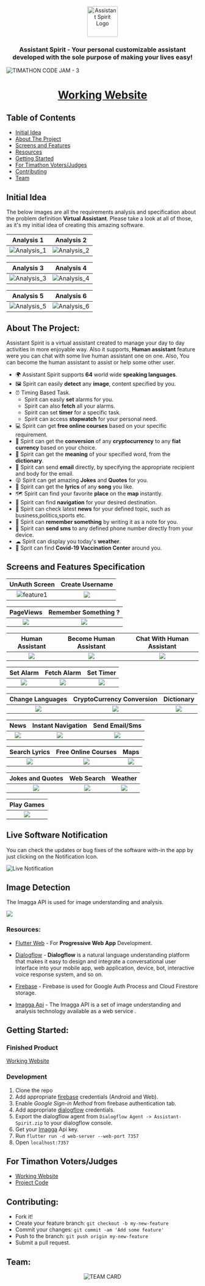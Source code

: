 <div align="center">
    <img src="assets/images/robot.png?raw=true" width="80px" alt="Assistant Spirit Logo"/>
</div>

<h3 align="center"> Assistant Spirit - Your personal customizable assistant developed with the sole purpose of making your lives easy! </h3>


![TIMATHON CODE JAM - 3](readme_content/banner.jpg?raw=true "Timathon Code Jam Submission")


<div align="center">

# [Working Website](https://assistant-spirit.netlify.app/#/)

</div>

## Table of Contents

- [Initial Idea](#initial-idea)
- [About The Project](#about-the-project)
- [Screens and Features](#screens-and-features-specification)
- [Resources](#resources)
- [Getting Started](#getting-started)
- [For Timathon Voters/Judges](#for-timathon-votersjudges)
- [Contributing](#contributing)
- [Team](#team)


## Initial Idea

The below images are all the requirements analysis and specification about the problem definition **Virtual Assistant**.
Please take a look at all of those, as it's my initial idea of creating this amazing software.

Analysis 1                                                         |   Analysis 2
:-----------------------------------------------------------------:|:-------------------------:
![Analysis_1](readme_content/analysis1.jpg?raw=true "Analysis_1")  |  ![Analysis_2](readme_content/analysis2.jpg?raw=true "Analysis_2")

Analysis 3                                                         |   Analysis 4
:-----------------------------------------------------------------:|:-------------------------:
![Analysis_3](readme_content/analysis3.jpg?raw=true "Analysis_3")  |  ![Analysis_4](readme_content/analysis4.jpg?raw=true "Analysis_4")

Analysis 5                                                         |   Analysis 6
:-----------------------------------------------------------------:|:-------------------------:
![Analysis_5](readme_content/analysis5.jpg?raw=true "Analysis_5")  |  ![Analysis_6](readme_content/analysis6.jpg?raw=true "Analysis_6")


## About The Project:

Assistant Spirit is a virtual assistant created to manage your day to day activities in more enjoyable way.
Also it supports, **Human assistant** feature were you can chat with some live human assistant one on one.
Also, You can become the human assistant to assist or help some other user.

- 🌍 Assistant Spirit supports **64** world wide **speaking languages**.
- 🖼 Spirit can easily **detect** any **image**, content specified by you.
- ⏰ Timing Based Task.
  - Spirit can easily **set** alarms for you.
  - Spirit can also **fetch** all your alarms.
  - Spirit can set **timer** for a specific task.
  - Spirit can access **stopwatch** for your personal need.
- 💻 Spirit can get **free online courses** based on your specific requirement.
- 💠 Spirit can get the **conversion** of any **cryptocurrency** to any **fiat currency** based on your choice.
- 📖 Spirit can get the **meaning** of your specified word, from the **dictionary**.
- 📧 Spirit can send **email** directly, by specifying the appropriate recipient and body for the email.
- 😜 Spirit can get amazing **Jokes** and **Quotes** for you.
- 🎼 Spirit can get the **lyrics** of any **song** you like.
- 🗺 Spirit can find your favorite **place** on the **map** instantly.
- 📍 Spirit can find **navigation** for your desired destination.
- 📰 Spirit can check latest **news** for your defined topic, such as business,politics,sports etc.
- 📝 Spirit can **remember something** by writing it as a note for you.
- 📩 Spirit can **send sms** to any defined phone number directly from your device.
- ☁ Spirit can display you today's **weather**.
- 💉 Sprit can find **Covid-19 Vaccination Center** around you.




## Screens and Features Specification

UnAuth Screen                             |   Create Username
:----------------------------------------:|:-------------------------:
![feature1](readme_content/feature1.jpg)  |  ![](readme_content/feature2.jpg)


PageViews                         |   Remember Something ?
:--------------------------------:|:-------------------------:
![](readme_content/feature3.jpg)  |  ![](readme_content/feature16.jpg)


Human Assistant                    |   Become Human Assistant          |   Chat With Human Assistant
:---------------------------------:|:---------------------------------:|:-------------------------:
![](readme_content/feature18.jpg)  |  ![](readme_content/feature19.jpg)|  ![](assets/features/feature23.jpg)


Set Alarm                          |  Fetch Alarm                        |  Set Timer
:---------------------------------:|:-----------------------------------:|:-------------------------:
![](assets/features/feature4.jpg)  |  ![](assets/features/feature5.jpg)  |  ![](assets/features/feature6.jpg)


Change Languages                   |  CryptoCurrency Conversion          |  Dictionary
:---------------------------------:|:-----------------------------------:|:-------------------------:
![](assets/features/feature21.jpg) |  ![](assets/features/feature8.jpg)  |  ![](assets/features/feature11.jpg)


News                                |   Instant Navigation                |   Send Email/Sms
:----------------------------------:|:-----------------------------------:|:-------------------------:
![](assets/features/feature10.jpg)  |  ![](assets/features/feature9.jpg)  |  ![](assets/features/feature12.jpg)


Search Lyrics                      |  Free Online Courses                 |   Maps
:---------------------------------:|:------------------------------------:|:-------------------------:
![](assets/features/feature7.jpg)  |  ![](assets/features/feature14.jpg)  |  ![](assets/features/feature15.jpg)


Jokes and Quotes                    |  Web Search                          |   Weather
:----------------------------------:|:------------------------------------:|:-------------------------:
![](assets/features/feature17.jpg)  |  ![](assets/features/feature20.jpg)  |  ![](assets/features/feature13.jpg)

Play Games                  |
:---------------------------------:|
![](assets/features/feature25.jpg)  |

## Live Software Notification

You can check the updates or bug fixes of the software with-in the app by just clicking on the Notification Icon.

![Live Notification](readme_content/feature24.jpg)


## Image Detection

The Imagga API is used for image understanding and analysis.

![](assets/features/feature22.jpg)  


### Resources:

- [Flutter Web](https://flutter.dev/web) - For **Progressive Web App** Development.

- [Dialogflow](https://cloud.google.com/dialogflow/docs) - **Dialogflow** is a natural language understanding platform that makes it easy to design and integrate a conversational user interface into your mobile app, web application, device, bot, interactive voice response system, and so on.

- [Firebase](https://firebase.google.com/docs) - Firebase is used for Google Auth Process and Cloud Firestore storage.

- [Imagga Api](https://docs.imagga.com/) - The Imagga API is a set of image understanding and analysis technology available as a web service .


## Getting Started:

### Finished Product

[Working Website](https://assistant-spirit.netlify.app/#/)

### Development

1. Clone the repo
2. Add appropriate [firebase](https://firebase.google.com) credentials (Android and Web).
3. Enable _Google Sign-in Method_ from firebase authentication tab.
4. Add appropriate [dialogflow](https://cloud.google.com/dialogflow) credentials.
5. Export the dialogflow agent from `Dialogflow Agent -> Assistant-Spirit.zip` to your dialogflow console.
6. Get your [Imagga](https://docs.imagga.com/) Api key.
7. Run `flutter run -d web-server --web-port 7357`
8. Open `localhost:7357`


## For Timathon Voters/Judges

- [Working Website](https://assistant-spirit.netlify.app/#/)
- [Project Code](https://github.com/aniketambore/assistant_spirit)

## Contributing:

 - Fork it!
 - Create your feature branch: `git checkout -b my-new-feature`
 - Commit your changes: `git commit -am 'Add some feature'`
 - Push to the branch: `git push origin my-new-feature`
 - Submit a pull request.



## Team:

<div align="center">
 
 ![TEAM CARD](readme_content/team_card.jpg?raw=true "Timathon Code Jam Submission")

</div>
